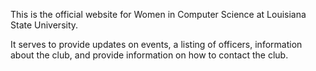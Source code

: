 This is the official website for Women in Computer Science at Louisiana State University. 

It serves to provide updates on events, a listing of officers, information about the club, and provide information on how to contact the club.
